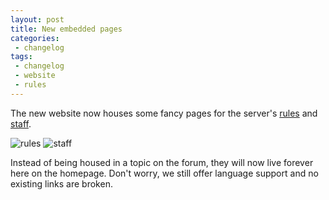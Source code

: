 ```yaml
---
layout: post
title: New embedded pages
categories:
 - changelog
tags:
 - changelog
 - website
 - rules
---
```


The new website now houses some fancy pages for the server's [rules](../rules) and [staff](../staff).

![rules](https://sharethe.minecraftdoublesmoothstoneslab.website/i/prbi.png "Rules page")
![staff](https://sharethe.minecraftdoublesmoothstoneslab.website/i/bcqf.png "Staff page")

Instead of being housed in a topic on the forum, they will now live forever here on the homepage. Don't worry, we still offer language support and no existing links are broken.
